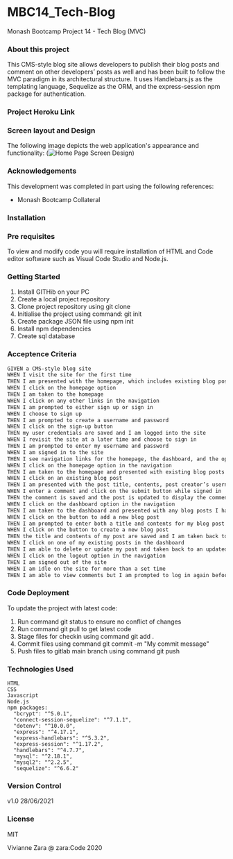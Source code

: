 # MBC14_Tech-Blog

Monash Bootcamp Project 14 - Tech Blog (MVC)

### About this project

This CMS-style blog site allows developers to publish their blog posts and comment on other developers’ posts as well and has been built to follow the MVC paradigm in its architectural structure. It uses Handlebars.js as the templating language, Sequelize as the ORM, and the express-session npm package for authentication.

### Project Heroku Link

### Screen layout and Design

The following image depicts the web application's appearance and functionality:
(![Home Page Screen Design]())

### Acknowledgements

This development was completed in part using the following references:

- Monash Bootcamp Collateral

### Installation

### Pre requisites

To view and modify code you will require installation of HTML and Code editor software such as Visual Code Studio and Node.js.

### Getting Started

1. Install GITHib on your PC
2. Create a local project repository
3. Clone project repository using git clone
4. Initialise the project using command: git init
5. Create package JSON file using npm init
6. Install npm dependencies
7. Create sql database

### Acceptence Criteria

```md
GIVEN a CMS-style blog site
WHEN I visit the site for the first time
THEN I am presented with the homepage, which includes existing blog posts if any have been posted; navigation links for the homepage and the dashboard; and the option to log in
WHEN I click on the homepage option
THEN I am taken to the homepage
WHEN I click on any other links in the navigation
THEN I am prompted to either sign up or sign in
WHEN I choose to sign up
THEN I am prompted to create a username and password
WHEN I click on the sign-up button
THEN my user credentials are saved and I am logged into the site
WHEN I revisit the site at a later time and choose to sign in
THEN I am prompted to enter my username and password
WHEN I am signed in to the site
THEN I see navigation links for the homepage, the dashboard, and the option to log out
WHEN I click on the homepage option in the navigation
THEN I am taken to the homepage and presented with existing blog posts that include the post title and the date created
WHEN I click on an existing blog post
THEN I am presented with the post title, contents, post creator’s username, and date created for that post and have the option to leave a comment
WHEN I enter a comment and click on the submit button while signed in
THEN the comment is saved and the post is updated to display the comment, the comment creator’s username, and the date created
WHEN I click on the dashboard option in the navigation
THEN I am taken to the dashboard and presented with any blog posts I have already created and the option to add a new blog post
WHEN I click on the button to add a new blog post
THEN I am prompted to enter both a title and contents for my blog post
WHEN I click on the button to create a new blog post
THEN the title and contents of my post are saved and I am taken back to an updated dashboard with my new blog post
WHEN I click on one of my existing posts in the dashboard
THEN I am able to delete or update my post and taken back to an updated dashboard
WHEN I click on the logout option in the navigation
THEN I am signed out of the site
WHEN I am idle on the site for more than a set time
THEN I am able to view comments but I am prompted to log in again before I can add, update, or delete comments
```

### Code Deployment

To update the project with latest code:

1. Run command git status to ensure no conflict of changes
2. Run command git pull to get latest code
3. Stage files for checkin using command git add .
4. Commit files using command git commit -m "My commit message"
5. Push files to gitlab main branch using command git push

### Technologies Used

    HTML
    CSS
    Javascript
    Node.js
    npm packages:
      "bcrypt": "^5.0.1",
      "connect-session-sequelize": "^7.1.1",
      "dotenv": "^10.0.0",
      "express": "^4.17.1",
      "express-handlebars": "^5.3.2",
      "express-session": "^1.17.2",
      "handlebars": "^4.7.7",
      "mysql": "^2.18.1",
      "mysql2": "^2.2.5",
      "sequelize": "^6.6.2"

### Version Control

v1.0 28/06/2021

### License

MIT

Vivianne Zara @ zara:Code 2020
